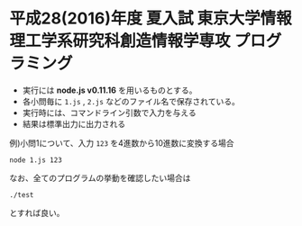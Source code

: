 # 平成28(2016)年度 夏入試 東京大学情報理工学系研究科創造情報学専攻 プログラミング

- 実行には **node.js v0.11.16** を用いるものとする。
- 各小問毎に `1.js` , `2.js` などのファイル名で保存されている。
- 実行時には、コマンドライン引数で入力を与える
- 結果は標準出力に出力される

例)小問1について、入力 `123` を4進数から10進数に変換する場合

```
node 1.js 123
```

なお、全てのプログラムの挙動を確認したい場合は

```
./test
```

とすれば良い。
